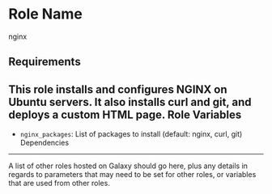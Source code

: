 Role Name
=========
nginx  

Requirements
------------

This role installs and configures NGINX on Ubuntu servers. It also installs curl and git, and deploys a custom HTML page.
Role Variables
--------------
- `nginx_packages`: List of packages to install (default: nginx, curl, git)
Dependencies
------------

A list of other roles hosted on Galaxy should go here, plus any details in regards to parameters that may need to be set for other roles, or variables that are used from other roles.

